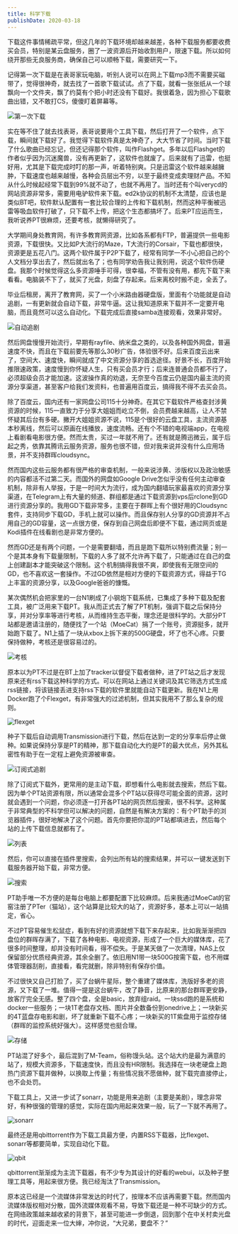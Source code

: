 ```yaml
---
title: 科学下载
publishDate: 2020-03-18
---
```


下载这件事情稀疏平常，但这几年的下载环境却越来越差，各种下载服务都要收费买会员，特别是某云盘服务，圈了一波资源后开始收割用户，限速下载。所以如何绕开那些无良服务商，确保自己可以顺畅下载，需要研究一下。

记得第一次下载是在表哥家玩电脑，听别人说可以在网上下载mp3而不需要买磁带了，觉得很神奇，就去找了一首歌下载试试。点了下载，就看一张张纸从一个球飘向一个文件夹，飘了约莫有个把小时还没有下载好。我很着急，因为担心下载歌曲出错，又不敢打CS，傻傻盯着屏幕等。

![第一次下载](https://pub-d5bcaa1465694f2b84727665eeded50e.r2.dev/network-asset-18f7b9cbc583fed63fc9201ef058c3e2-20230912223520-s8kbuvf-20250104231317-pgesl74.gif)​

实在等不住了就去找表哥，表哥说要用个工具下载，然后打开了一个软件，点下载，瞬间就下载好了。我觉得下载软件真是太神奇了，大大节省了时间。当时下载了什么歌曲已经忘记，但还记得那个软件，叫作Flashget。多年以后Flashget的作者似乎因为沉迷魔兽，没有再更新了，这软件也就废了。后来就有了迅雷，也挺好用，尤其是下载完成时叮的那一声，听着特别爽。只是迅雷这个软件越来越臃肿，下载速度也越来越慢，各种会员层出不穷，以至于最终变成卖理财产品。不知从什么时候起经常下载到99%就不动了，也就不再用了。当时还有个叫verycd的网站资源非常多，需要用电驴软件来下载。ed2k协议的机制不太清楚，应该也是类似BT吧，软件默认配置有一套比较合理的上传和下载机制，然而这种平衡被迅雷等吸血软件打破了，只下载不上传，把这个生态都搞坏了。后来PT应运而生，我听说养PT很麻烦，还要考核，就懒得研究了。

大学期间身处教育网，有许多教育网资源，比如各系都有FTP，普遍提供一些电影资源，下载很快。又比如P大流行的Maze，T大流行的Corsair，下载也都很快，资源更是五花八门。这两个软件属于P2P下载了，经常有同学一不小心把自己的个人文档分享出去了，然后就出名了；也有同学劝告我让我别用，说这个软件伤硬盘。我那个时候觉得这么多资源唾手可得，很幸福，不管有没有用，都先下载下来看看。电脑装不下了，就买了光盘，刻盘了存起来。后来离校时搬不走，全丢了。

毕业后租房，离开了教育网，买了一个小米路由器硬盘版，里面有个功能就是自动追剧，一有更新就会自动下载，非常牛逼。这让我知道原来下载并不一定要开电脑，而且竟然可以这么自动化。下载完成后直接samba连接观看，效果非常好。

![自动追剧](https://pub-d5bcaa1465694f2b84727665eeded50e.r2.dev/network-asset-8423d75c8e910fb4d4ce5e34242e1cdc-20230912223520-xdojpu5-20250104231317-4x4nfz8.png)

然后网盘慢慢开始流行，早期有rayfile、纳米盘之类的，以及各种国外网盘，普遍速度不快，而且在下载前要先等那么30秒广告，体验很不好。后来百度云出来了，空间大、速度快，瞬间就成了中文资源分享的首选途径。好景不长，百度开始推限速政策，速度慢到你怀疑人生，只有买会员才行；后来连普通会员都不行了，必须超级会员才能加速。这波操作真的劝退，无奈至今百度云仍是国内最主流的资源分享渠道，甚至客户给我们发资料，也普遍用百度云，搞得我不得不去买会员。

除了百度云，国内还有一家网盘公司115十分神奇。在其它下载软件严格查封涉黄资源的时候，115一直致力于分享大姐姐而屹立不倒，会员费越来越高，让人不禁怀疑其后台有多硬。撇开大姐姐资源不说，115是个很好的云盘工具，主流资源基本秒离线，然后可以原画在线播放，速度流畅。还有个不错的电视端app，在电视上看剧看电影很方便。然而太贵，买过一年就不用了。还有就是腾迅微云，属于后起之秀，依靠其腾讯云服务资源，服务也很不错，但对我来说并没有什么应用场景，并不支持群晖cloudsync。

然而国内这些云服务都有很严格的审查机制，一般来说涉黄、涉版权以及政治敏感的内容都活不过第二天。而国外的网盘如Google Drive怎似乎没有任何主动审查机制，除非有人举报，于是一时间大为流行，成为国内翻墙玩家最喜欢的资源分享渠道，在Telegram上有大量的频道、群组都是通过下载资源到vps后rclone到GD进行资源分享的。我用GD下载非常多，主要在于群晖上有个很好用的Cloudsync套件，支持同步下载GD，手机上就可以操作。而且保存别人分享的GD资源并不占用自己的GD容量，这一点很方便，保存到自己网盘后即便不下载，通过网页或是Kodi插件在线看剧也是非常方便的。

然而GD还是有两个问题，一个是需要翻墙，而且是跑下载所以特别费流量；别一个是其本身有下载量限制，下载的人多了就不允许再下载了，只能通过在自己的盘上创建副本才能突破这个限制。这个机制搞得我很不爽，即使我有无限空间的GD，也不喜欢这一套操作。不过GD依然是相对方便的下载资源方式，得益于TG上丰富的资源分享，以及Google爸爸的慷慨。

某次偶然机会把家里的一台N1刷成了小钢炮下载系统，已集成了多种下载及配套工具，被广泛用来下载PT。我从而正式去了解了PT机制，强调下载之后保持分享，并对分享率等进行考核，从而维持生态平衡，理念还是很科学的。大部分PT站都是邀请注册的，随便找了一个站（MoeCat）捐了一个账号，资源挺多，就开始跑下载了。N1上插了一块从xbox上拆下来的500G硬盘，坏了也不心疼。只要保持做种，考核还是很容易过的。

![考核](https://pub-d5bcaa1465694f2b84727665eeded50e.r2.dev/network-asset-308a7a33b1634244f16e45483677d952-20230912223520-beddm8d-20250104231317-ngncfy5.png)

原本以为PT不过是在BT上加了tracker以督促下载者做种，进了PT站之后才发现原来还有rss下载这种科学的方式。可以在网站上通过关键词及其它筛选方式生成rss链接，将该链接丢进支持rss下载的软件里就能自动下载更新。我在N1上用Docker跑了个Flexget，有非常强大的过滤机制，但其实我用不了那么复杂的规则。

![flexget](https://pub-d5bcaa1465694f2b84727665eeded50e.r2.dev/network-asset-6d400186895ace7ff1e56f401b44b435-20230912223520-vu14z5o-20250104231317-kw5bhss.png)

种子下载后自动调用Transmission进行下载，然后在达到一定的分享率后停止做种。如果说保持分享是PT的精神，那下载自动化大约是PT的最大优点，另外其私密性有助于在一定程上避免资源被审查。

![订阅式追剧](https://pub-d5bcaa1465694f2b84727665eeded50e.r2.dev/network-asset-0832b5884fea24c0c7e1f321fb6f9252-20230912223520-wy0106g-20250104231317-9kwzg10.jpg)

除了订阅式下载外，更常用的是主动下载，即想看什么电影就去搜索，然后下载。因为单个PT站资源有限，所以通常会混多个PT站以获得尽可能全面的资源，这时就会遇到一个问题，你必须逐一打开各PT站的网页然后搜索，很不科学。这种属于非常典型的不科学但可以解决的问题，自然是有解决方案的：有个PT助手的浏览器插件，很好地解决了这个问题。首先你要把你混的PT站都填进去，然后每个站的上传下载信息就都有了。

![列表](https://pub-d5bcaa1465694f2b84727665eeded50e.r2.dev/network-asset-4c898b6ad2efec1926409a79d694aef7-20230912223520-s3dxf9a-20250104231317-i06mkph.jpg)

然后，你可以直接在插件里搜索，会列出所有站的搜索结果，并可以一键发送到下载服务器开始下载，非常方便。

![搜索](https://pub-d5bcaa1465694f2b84727665eeded50e.r2.dev/network-asset-07dcf5ca1c9508baa382a6893d4b6905-20230912223520-ubtvlfe-20250104231317-1tjyi46.jpg)

PT助手唯一不方便的是每台电脑上都要配置下比较麻烦。后来我通过MoeCat的官窑注册了PTer（猫站），这个站算是比较大的站了，资源好多，基本上可以一站搞定，省心。

不过PT容易催生松鼠症，看到有好的资源就想下载下来存起来，比如我渐渐把四盘位的群晖存满了，下载了各种电影、电视资源，形成了一个巨大的媒体库，花了很多时间整理，却并没有时间看，得不偿失。于是某天做了一次清理，NAS上仅保留部分优质经典资源，其余全删了。依旧用N1带一块500G按需下载，也不用媒体管理器刮削，直接看，看完就删，除非特别有保存价值。

不过很快又自己打脸了，买了台蜗牛星际，整个重建了媒体库，洗版好多老的资源，又下载了一堆。值得一提是这台蜗牛，改了静音，比原来的那台群晖更安静，放客厅完全无感。整了四个盘，全是basic，放弃组raid。一块ssd跑的是系统和docker一些服务；一块1T老盘存文档、图片并全数备份到onedrive上；一块新买的4T蓝盘存电影和剧，坏了就重新下载不心疼；一块新买的1T紫盘用于监控存储（群晖的监控系统好强大）。这样感觉也挺合理。

![存储](https://pub-d5bcaa1465694f2b84727665eeded50e.r2.dev/network-asset-3e14ecfcee6aee07012f46d11b96e2fc-20230912223520-0ittiha-20250104231317-fwdqoep.png)

PT站混了好多个，最后混到了M-Team，俗称馒头站。这个站大约是最为满意的站了，规模大资源多，下载速度快，而且没有HR限制。我选择在一块老硬盘上跑热门资源下载并做种，以换取上传量；有些情况我不愿做种，就下载完直接停止，也不会处罚。

下载工具上，又进一步试了sonarr，功能是用来追剧（主要是美剧），理念非常好，有种很强的管理的感觉，实际在国内用起来效果一般，玩了一下就不再用了。

![sonarr](https://pub-d5bcaa1465694f2b84727665eeded50e.r2.dev/network-asset-e01330cc20ad9363d7b3f26e2ff4c0a9-20230912223520-z0untof-20250104231317-e727m9f.png)

最终还是用qbittorrent作为下载工具最方便，内置RSS下载器，比flexget、sonarr等都要简单，实现自动化下载。

![qbit](https://pub-d5bcaa1465694f2b84727665eeded50e.r2.dev/network-asset-d84a8940364e8187b8170fdca4d90e88-20230912223520-16d2wfe-20250104231317-pk9ln9i.png)

qbittorrent渐渐成为主流下载器，有不少专为其设计的好看的webui，以及种子整理工具等，用起来很方便。我已经淘汰了Transmission。

原本这已经是一个流媒体非常发达的时代了，按理本不应该再需要下载。然而国内流媒体版权相对分散，国外流媒体观看不易，导致下载还是一种不可缺少的方式。在网络政策越来越收紧的背景下，甚至可能进一步倒退，回到那个在中关村卖光盘的时代，迎面走来一位大婶，冲你说，“大兄弟，要盘不？”
